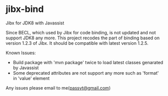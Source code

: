 # jibx-bind
Jibx for JDK8 with Javassist

Since BECL, which used by Jibx for code binding, is not updated and not support JDK8 any more. This project recodes the part of binding based on version 1.2.3 of Jibx. It should be compatible with latest version 1.2.5.

Known Issues:
 * Build package with 'mvn package' twice to load latest classes genarated by Javassist
 * Some deprecated attributes are not support any more such as 'format' in 'value' element

Any issues please email to me(passyt@gmail.com)
